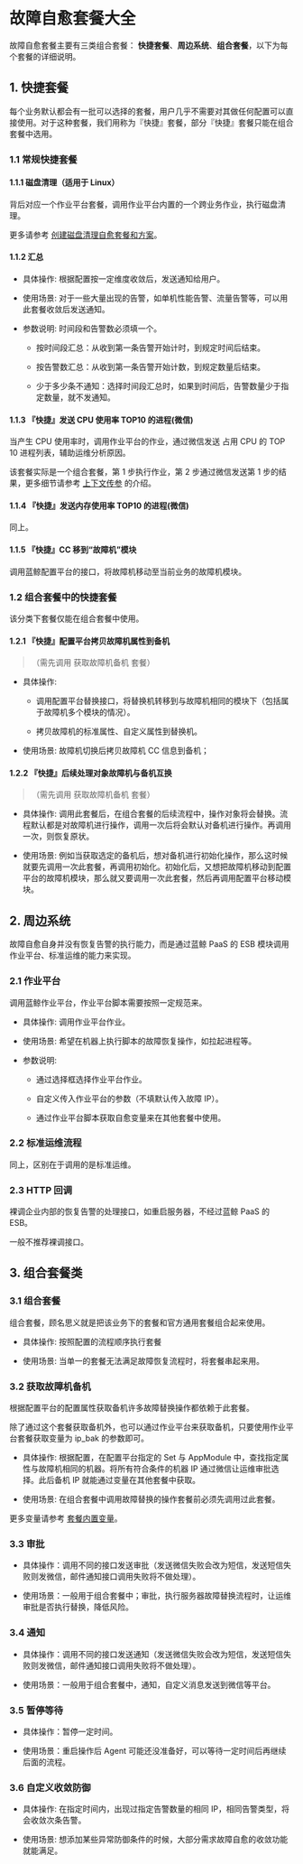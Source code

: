 # 故障自愈套餐大全
故障自愈套餐主要有三类组合套餐： **快捷套餐**、**周边系统**、**组合套餐**，以下为每个套餐的详细说明。

## 1. 快捷套餐
每个业务默认都会有一批可以选择的套餐，用户几乎不需要对其做任何配置可以直接使用。对于这种套餐，我们用称为『快捷』套餐，部分『快捷』套餐只能在组合套餐中选用。

### 1.1 常规快捷套餐

#### 1.1.1 磁盘清理（适用于 Linux）

背后对应一个作业平台套餐，调用作业平台内置的一个跨业务作业，执行磁盘清理。

更多请参考 [创建磁盘清理自愈套餐和方案](Create_Diskclear_Fta_Solutions.md)。

#### 1.1.2 汇总

- 具体操作:
根据配置按一定维度收敛后，发送通知给用户。

- 使用场景:
对于一些大量出现的告警，如单机性能告警、流量告警等，可以用此套餐收敛后发送通知。

- 参数说明:
时间段和告警数必须填一个。

    - 按时间段汇总：从收到第一条告警开始计时，到规定时间后结束。

    - 按告警数汇总：从收到第一条告警开始计数，到规定数量后结束。

    - 少于多少条不通知：选择时间段汇总时，如果到时间后，告警数量少于指定数量，就不发通知。

#### 1.1.3 『快捷』发送 CPU 使用率 TOP10 的进程(微信)

当产生 CPU 使用率时，调用作业平台的作业，通过微信发送 占用 CPU 的 TOP 10 进程列表，辅助运维分析原因。

该套餐实际是一个组合套餐，第 1 步执行作业，第 2 步通过微信发送第 1 步的结果，更多细节请参考 [上下文传参](../Scenes/Context_Parameters.md) 的介绍。

#### 1.1.4 『快捷』发送内存使用率 TOP10 的进程(微信)

同上。


#### 1.1.5  『快捷』CC 移到“故障机”模块

调用蓝鲸配置平台的接口，将故障机移动至当前业务的故障机模块。

### 1.2 组合套餐中的快捷套餐

该分类下套餐仅能在组合套餐中使用。

#### 1.2.1 『快捷』配置平台拷贝故障机属性到备机

> （需先调用 获取故障机备机 套餐）

- 具体操作:

    - 调用配置平台替换接口，将替换机转移到与故障机相同的模块下（包括属于故障机多个模块的情况）。

    - 拷贝故障机的标准属性、自定义属性到替换机。

- 使用场景:
故障机切换后拷贝故障机 CC 信息到备机；


#### 1.2.2 『快捷』后续处理对象故障机与备机互换

> （需先调用 获取故障机备机 套餐）

- 具体操作:
调用此套餐后，在组合套餐的后续流程中，操作对象将会替换。流程默认都是对故障机进行操作，调用一次后将会默认对备机进行操作。再调用一次，则恢复原状。

- 使用场景:
例如当获取选定的备机后，想对备机进行初始化操作，那么这时候就要先调用一次此套餐，再调用初始化。初始化后，又想把故障机移动到配置平台的故障机模块，那么就又要调用一次此套餐，然后再调用配置平台移动模块。


## 2. 周边系统

故障自愈自身并没有恢复告警的执行能力，而是通过蓝鲸 PaaS 的 ESB 模块调用作业平台、标准运维的能力来实现。

### 2.1 作业平台

调用蓝鲸作业平台，作业平台脚本需要按照一定规范来。

- 具体操作:
调用作业平台作业。

- 使用场景:
希望在机器上执行脚本的故障恢复操作，如拉起进程等。

- 参数说明:
    - 通过选择框选择作业平台作业。

    - 自定义传入作业平台的参数（不填默认传入故障 IP）。

    - 通过作业平台脚本获取自愈变量来在其他套餐中使用。

### 2.2 标准运维流程

同上，区别在于调用的是标准运维。

### 2.3 HTTP 回调

裸调企业内部的恢复告警的处理接口，如重启服务器，不经过蓝鲸 PaaS 的 ESB。

一般不推荐裸调接口。


## 3. 组合套餐类

### 3.1 组合套餐

组合套餐，顾名思义就是把该业务下的套餐和官方通用套餐组合起来使用。

-  具体操作:
按照配置的流程顺序执行套餐

-  使用场景:
当单一的套餐无法满足故障恢复流程时，将套餐串起来用。


### 3.2 获取故障机备机

根据配置平台的配置属性获取备机许多故障替换操作都依赖于此套餐。

除了通过这个套餐获取备机外，也可以通过作业平台来获取备机，只要使用作业平台套餐获取变量为 ip_bak 的参数即可。

- 具体操作:
根据配置，在配置平台指定的 Set 与 AppModule 中，查找指定属性与故障机相同的机器。将所有符合条件的机器 IP 通过微信让运维审批选择。此后备机 IP 就能通过变量在其他套餐中获取。

- 使用场景:
在组合套餐中调用故障替换的操作套餐前必须先调用过此套餐。

更多变量请参考 [套餐内置变量](../Scenes/Solutions_Parameters.md)。

### 3.3 审批

- 具体操作：调用不同的接口发送审批（发送微信失败会改为短信，发送短信失败则发微信，邮件通知接口调用失败将不做处理）。

- 使用场景：一般用于组合套餐中；审批，执行服务器故障替换流程时，让运维审批是否执行替换，降低风险。


### 3.4 通知

- 具体操作：调用不同的接口发送通知（发送微信失败会改为短信，发送短信失败则发微信，邮件通知接口调用失败将不做处理）。

- 使用场景：一般用于组合套餐中，通知，自定义消息发送到微信等平台。


### 3.5 暂停等待

- 具体操作：暂停一定时间。

- 使用场景：重启操作后 Agent 可能还没准备好，可以等待一定时间后再继续后面的流程。

### 3.6 自定义收敛防御

- 具体操作:
在指定时间内，出现过指定告警数量的相同 IP，相同告警类型，将会收敛次条告警。

- 使用场景:
想添加某些异常防御条件的时候，大部分需求故障自愈的收敛功能就能满足。
